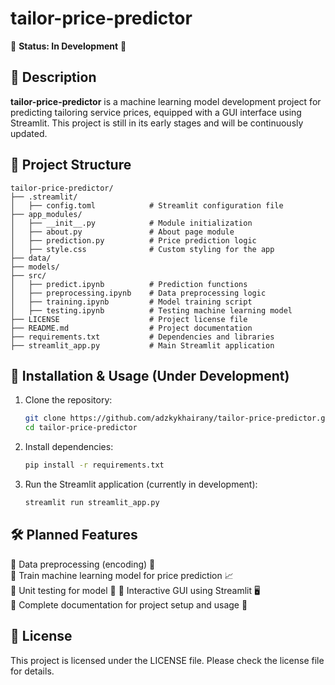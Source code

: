 # tailor-price-predictor

🚧 **Status: In Development** 🚧

## 📌 Description
**tailor-price-predictor** is a machine learning model development project for predicting tailoring service prices, equipped with a GUI interface using Streamlit. This project is still in its early stages and will be continuously updated.

## 📁 Project Structure
```
tailor-price-predictor/
├── .streamlit/
│   ├── config.toml            # Streamlit configuration file
├── app_modules/
│   ├── __init__.py            # Module initialization
│   ├── about.py               # About page module
│   ├── prediction.py          # Price prediction logic
│   ├── style.css              # Custom styling for the app
├── data/
├── models/
├── src/                       
│   ├── predict.ipynb          # Prediction functions
│   ├── preprocessing.ipynb    # Data preprocessing logic
│   ├── training.ipynb         # Model training script
│   ├── testing.ipynb          # Testing machine learning model
├── LICENSE                    # Project license file
├── README.md                  # Project documentation
├── requirements.txt           # Dependencies and libraries
├── streamlit_app.py           # Main Streamlit application
```

## 🚀 Installation & Usage (Under Development)

1. Clone the repository:
   ```bash
   git clone https://github.com/adzkykhairany/tailor-price-predictor.git
   cd tailor-price-predictor
   ```
2. Install dependencies:
   ```bash
   pip install -r requirements.txt
   ```
3. Run the Streamlit application (currently in development):
   ```bash
   streamlit run streamlit_app.py
   ```

## 🛠 Planned Features
🚧 Data preprocessing (encoding) 🔄  
🚧 Train machine learning model for price prediction 📈  
🚧 Unit testing for model 🔬 
🚧 Interactive GUI using Streamlit 🖥  
🚧 Complete documentation for project setup and usage 📄  

## 📜 License
This project is licensed under the LICENSE file. Please check the license file for details.